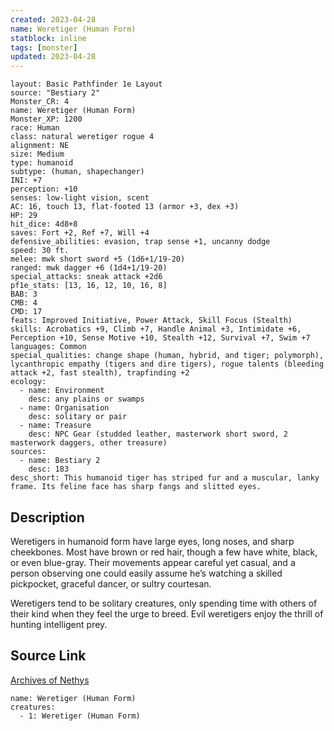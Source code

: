 ```yaml
---
created: 2023-04-28
name: Weretiger (Human Form)
statblock: inline
tags: [monster]
updated: 2023-04-28
---
```

```statblock
layout: Basic Pathfinder 1e Layout
source: "Bestiary 2"
Monster_CR: 4
name: Weretiger (Human Form)
Monster_XP: 1200
race: Human
class: natural weretiger rogue 4
alignment: NE
size: Medium
type: humanoid
subtype: (human, shapechanger)
INI: +7
perception: +10
senses: low-light vision, scent
AC: 16, touch 13, flat-footed 13 (armor +3, dex +3)
HP: 29
hit_dice: 4d8+8
saves: Fort +2, Ref +7, Will +4
defensive_abilities: evasion, trap sense +1, uncanny dodge
speed: 30 ft.
melee: mwk short sword +5 (1d6+1/19-20)
ranged: mwk dagger +6 (1d4+1/19-20)
special_attacks: sneak attack +2d6
pf1e_stats: [13, 16, 12, 10, 16, 8]
BAB: 3
CMB: 4
CMD: 17
feats: Improved Initiative, Power Attack, Skill Focus (Stealth)
skills: Acrobatics +9, Climb +7, Handle Animal +3, Intimidate +6, Perception +10, Sense Motive +10, Stealth +12, Survival +7, Swim +7
languages: Common
special_qualities: change shape (human, hybrid, and tiger; polymorph), lycanthropic empathy (tigers and dire tigers), rogue talents (bleeding attack +2, fast stealth), trapfinding +2
ecology:
  - name: Environment
    desc: any plains or swamps
  - name: Organisation
    desc: solitary or pair
  - name: Treasure
    desc: NPC Gear (studded leather, masterwork short sword, 2 masterwork daggers, other treasure)
sources:
  - name: Bestiary 2
    desc: 183
desc_short: This humanoid tiger has striped fur and a muscular, lanky frame. Its feline face has sharp fangs and slitted eyes.
```
## Description
Weretigers in humanoid form have large eyes, long noses, and sharp cheekbones. Most have brown or red hair, though a few have white, black, or even blue-gray. Their movements appear careful yet casual, and a person observing one could easily assume he’s watching a skilled pickpocket, graceful dancer, or sultry courtesan.

Weretigers tend to be solitary creatures, only spending time with others of their kind when they feel the urge to breed. Evil weretigers enjoy the thrill of hunting intelligent prey.
## Source Link
[Archives of Nethys](https://aonprd.com/MonsterDisplay.aspx?ItemName=Weretiger%20(Human%20Form))
```encounter-table
name: Weretiger (Human Form)
creatures:
  - 1: Weretiger (Human Form)
```

